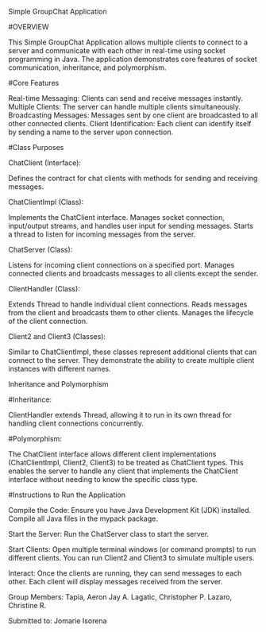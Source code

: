 Simple GroupChat Application 

#OVERVIEW

This Simple GroupChat Application allows multiple clients to connect to a server and communicate with
each other in real-time using socket programming in Java. The application demonstrates core features
of socket communication, inheritance, and polymorphism.

#Core Features

Real-time Messaging: Clients can send and receive messages instantly.
Multiple Clients: The server can handle multiple clients simultaneously.
Broadcasting Messages: Messages sent by one client are broadcasted to all other connected clients.
Client Identification: Each client can identify itself by sending a name to the server upon connection.

#Class Purposes

ChatClient (Interface):

Defines the contract for chat clients with methods for sending and receiving messages.

ChatClientImpl (Class):

Implements the ChatClient interface.
Manages socket connection, input/output streams, and handles user input for sending messages.
Starts a thread to listen for incoming messages from the server.

ChatServer (Class):

Listens for incoming client connections on a specified port.
Manages connected clients and broadcasts messages to all clients except the sender.

ClientHandler (Class):

Extends Thread to handle individual client connections.
Reads messages from the client and broadcasts them to other clients.
Manages the lifecycle of the client connection.

Client2 and Client3 (Classes):

Similar to ChatClientImpl, these classes represent additional clients that can connect to the server.
They demonstrate the ability to create multiple client instances with different names.

Inheritance and Polymorphism

#Inheritance:

ClientHandler extends Thread, allowing it to run in its own thread for handling client connections concurrently.

#Polymorphism:

The ChatClient interface allows different client implementations (ChatClientImpl, Client2, Client3) to be treated as
ChatClient types. This enables the server to handle any client that implements the ChatClient interface without needing
to know the specific class type.

#Instructions to Run the Application

Compile the Code: Ensure you have Java Development Kit (JDK) installed. Compile all Java files in the mypack package.

Start the Server: Run the ChatServer class to start the server.



Start Clients: Open multiple terminal windows (or command prompts) to run different clients. You can run Client2 and Client3 to
simulate multiple users.


Interact: Once the clients are running, they can send messages to each other. Each client will display messages received from
the server.



Group Members:
	Tapia, Aeron Jay A.
	Lagatic, Christopher P.
	Lazaro, Christine R.

Submitted to:
	Jomarie Isorena